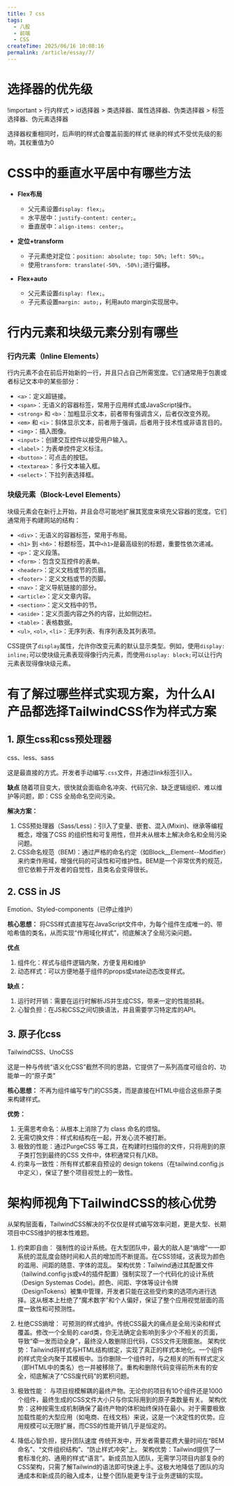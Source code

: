 ```yaml
---
title: 7 css
tags:
  - 八股
  - 前端
  - CSS
createTime: 2025/06/16 10:08:16
permalink: /article/essay/7/
---
```

# 选择器的优先级
!important > 行内样式 > id选择器 > 类选择器、属性选择器、伪类选择器 > 标签选择器、伪元素选择器

选择器权重相同时，后声明的样式会覆盖前面的样式
继承的样式不受优先级的影响，其权重值为0

# CSS中的垂直水平居中有哪些方法

- **Flex布局**
  - 父元素设置`display: flex;`。
  - 水平居中：`justify-content: center;`。
  - 垂直居中：`align-items: center;`。

- **定位+transform**
  - 子元素绝对定位：`position: absolute; top: 50%; left: 50%;`。
  - 使用`transform: translate(-50%, -50%);`进行偏移。

- **Flex+auto**
  - 父元素设置`display: flex;`。
  - 子元素设置`margin: auto;`，利用auto margin实现居中。

# 行内元素和块级元素分别有哪些
### 行内元素（Inline Elements）

行内元素不会在前后开始新的一行，并且只占自己所需宽度。它们通常用于包裹或者标记文本中的某些部分：
- `<a>`：定义超链接。
- `<span>`：无语义的容器标签，常用于应用样式或JavaScript操作。
- `<strong>` 和 `<b>`：加粗显示文本，前者带有强调含义，后者仅改变外观。
- `<em>` 和 `<i>`：斜体显示文本，前者用于强调，后者用于技术性或非语言目的。
- `<img>`：插入图像。
- `<input>`：创建交互控件以接受用户输入。
- `<label>`：为表单控件定义标注。
- `<button>`：可点击的按钮。
- `<textarea>`：多行文本输入框。
- `<select>`：下拉列表选择框。

### 块级元素（Block-Level Elements）

块级元素会在新行上开始，并且会尽可能地扩展其宽度来填充父容器的宽度。它们通常用于构建网站的结构：
- `<div>`：无语义的容器标签，常用于布局。
- `<h1>` 到 `<h6>`：标题标签，其中`<h1>`是最高级别的标题，重要性依次递减。
- `<p>`：定义段落。
- `<form>`：包含交互控件的表单。
- `<header>`：定义文档或节的页眉。
- `<footer>`：定义文档或节的页脚。
- `<nav>`：定义导航链接的部分。
- `<article>`：定义文章内容。
- `<section>`：定义文档中的节。
- `<aside>`：定义页面内容之外的内容，比如侧边栏。
- `<table>`：表格数据。
- `<ul>`, `<ol>`, `<li>`：无序列表、有序列表及其列表项。

CSS提供了`display`属性，允许你改变元素的默认显示类型。例如，使用`display: inline;`可以使块级元素表现得像行内元素，而使用`display: block;`可以让行内元素表现得像块级元素。

# 有了解过哪些样式实现方案，为什么AI产品都选择TailwindCSS作为样式方案

## 1. 原生css和css预处理器

css、less、sass

这是最直接的方式。开发者手动编写`.css`文件，并通过link标签引l入。

**缺点**
随着项目变大，很快就会面临命名冲突、代码冗余、缺乏逻辑组织、难以维护等问题，即：CSS 全局命名空间污染。

**解决方案：**
1. CSS预处理器（Sass/Less)：引I入了变量、嵌套、混入(Mixin)、继承等编程概念，增强了CSS 的组织性和可复用性，但并未从根本上解决命名和全局污染问题。
2. CSS命名规范（BEM)：通过严格的命名约定（如Block__Element--Modifier）来约束作用域，增强代码的可读性和可维护性。BEM是一个非常优秀的规范，但它依赖于开发者的自觉性，且类名会变得很长。

## 2. CSS in JS

Emotion、Styled-components（已停止维护）

**核心思想：**
将CSS样式直接写在JavaScript文件中，为每个组件生成唯一的、带哈希值的类名，从而实现“作用域化样式”，彻底解决了全局污染问题。

**优点**
1. 组件化：样式与组件逻辑内聚，方便复用和维护
2. 动态样式：可以方便地基于组件的props或state动态改变样式。

**缺点：**
1. 运行时开销：需要在运行时解析JS并生成CSS，带来一定的性能损耗。
2. 心智负担：在JS和CSS之间切换语法，并且需要学习特定库的API。

## 3. 原子化css

TailwindCSS、UnoCSS

这是一种与传统“语义化CSS”截然不同的思路，它提供了一系列高度可组合的、功能单一的“原子类”

 **核心思想：**
 不再为组件编写专门的CSS类，而是直接在HTML中组合这些原子类来构建样式。

**优势：**
1. 无需思考命名：从根本上消除了为 class 命名的烦恼。
2. 无需切换文件：样式和结构在一起，开发心流不被打断。
3. 极致的性能：通过PurgeCSS 等工具，在构建时扫描你的文件，只将用到的原子类打包到最终的CSS 文件中，体积通常只有几KB。
4. 约束与一致性：所有样式都来自预设的 design tokens（在tailwind.config.js中定义），保证了整个项目视觉上的一致性。

# 架构师视角下TailwindCSS的核心优势
从架构层面看，TailwindCSS解决的不仅仅是样式编写效率问题，更是大型、长期项目中CSS维护的根本性难题。

1. 约束即自由：
强制性的设计系统。在大型团队中，最大的敌人是“熵增”一一即系统的混乱度会随时间和人员的增加而不断提高。在CSS领域，这表现为颜色的滥用、间距的随意、字体的混乱。
架构优势：Tailwind通过其配置文件（tailwind.config·js或v4的插件配置）强制实现了一个代码化的设计系统（Design Systemas Code)。颜色、间距、字体等设计令牌（DesignTokens）被集中管理，开发者只能在这些受约束的选项内进行选择。这从根本上杜绝了“魔术数字”和个人偏好，保证了整个应用视觉层面的高度一致性和可预测性。

2. 杜绝CSS熵增：
可预测的样式维护。传统CSS最大的痛点是全局污染和样式覆盖。修改一个全局的.card类，你无法确定会影响到多少个不相关的页面，导致“牵一发而动全身”，最终没人敢删除旧代码，CSS文件无限膨胀。
架构优势：Tailwind将样式与HTML结构绑定，实现了真正的样式本地化。一个组件的样式完全内聚于其模板中。当你删除一个组件时，与之相关的所有样式定义（即HTML中的类名）也一并被移除了。重构和删除代码变得前所未有的安全，彻底解决了“CSS废代码”的累积问题。

3. 极致性能：
与项目规模解耦的最终产物。无论你的项目有10个组件还是1000个组件，最终生成的CSS文件大小只与你实际用到的原子类数量有关。
架构优势：这种按需生成机制确保了最终产物的体积始终保持在最小。对于需要极致加载性能的大型应用（如电商、在线文档）来说，这是一个决定性的优势。应用规模可以无限扩展，而CSS的性能开销几乎是恒定的。

4. 降低心智负担，提升团队速度
传统开发中，开发者需要花费大量时间在“BEM命名”、“文件组织结构”、“防止样式冲突”上。
架构优势：Tailwind提供了一套标准化的、通用的样式“语言”。新成员加入团队，无需学习项目内部复杂的CSS架构，只需了解Tailwind的语法即可快速上手。这极大地降低了团队的沟通成本和新成员的融入成本，让整个团队能更专注于业务逻辑的实现。

